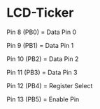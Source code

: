 # LCD-Ticker

Pin 8 (PB0) = Data Pin 0

Pin 9 (PB1) = Data Pin 1

Pin 10 (PB2) = Data Pin 2

Pin 11 (PB3) = Data Pin 3

Pin 12 (PB4) = Register Select

Pin 13 (PB5) = Enable Pin
